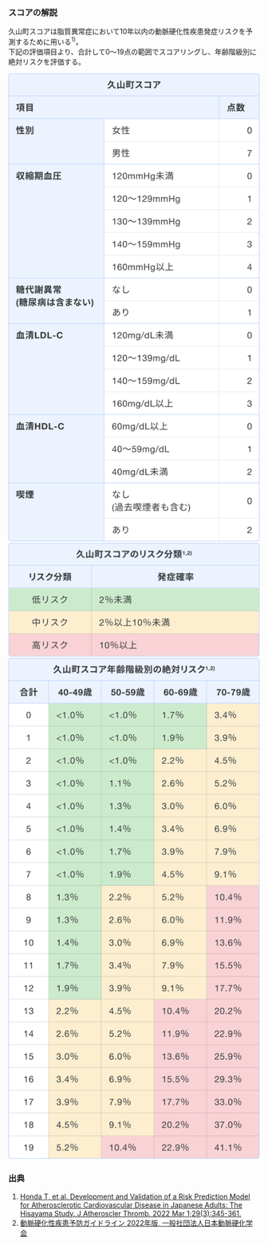 ### スコアの解説
久山町スコアは脂質異常症において10年以内の動脈硬化性疾患発症リスクを予測するために用いる<sup>1)</sup>。  
下記の評価項目より、合計して0〜19点の範囲でスコアリングし、年齢階級別に絶対リスクを評価する。

![久山町スコアの評価項目](./img/29-01.png)
![久山町スコアのリスク分類](./img/29-02.png)
![久山町スコア年齢階級別の絶対リスク](./img/29-03.png)

### 出典

1. [Honda T, et al. Development and Validation of a Risk Prediction Model for Atherosclerotic Cardiovascular Disease in Japanese Adults: The Hisayama Study. J Atheroscler Thromb. 2022 Mar 1;29(3):345-361.](https://pubmed.ncbi.nlm.nih.gov/33487620/)
2. [動脈硬化性疾患予防ガイドライン 2022年版, 一般社団法人日本動脈硬化学会](https://www.j-athero.org/jp/wp-content/uploads/publications/pdf/GL2022_s/jas_gl2022_3_230210.pdf)